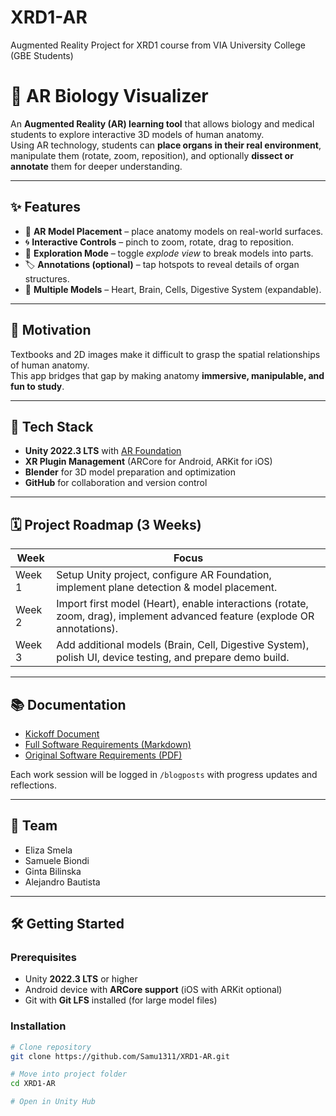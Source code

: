 # XRD1-AR
Augmented Reality Project for XRD1 course from VIA University College (GBE Students)

# 🧬 AR Biology Visualizer

An **Augmented Reality (AR) learning tool** that allows biology and medical students to explore interactive 3D models of human anatomy.  
Using AR technology, students can **place organs in their real environment**, manipulate them (rotate, zoom, reposition), and optionally **dissect or annotate** them for deeper understanding.  

---

## ✨ Features
- 📱 **AR Model Placement** – place anatomy models on real-world surfaces.  
- 🌀 **Interactive Controls** – pinch to zoom, rotate, drag to reposition.  
- 🔎 **Exploration Mode** – toggle *explode view* to break models into parts.  
- 🏷️ **Annotations (optional)** – tap hotspots to reveal details of organ structures.  
- 🧩 **Multiple Models** – Heart, Brain, Cells, Digestive System (expandable).  

---

## 🎯 Motivation
Textbooks and 2D images make it difficult to grasp the spatial relationships of human anatomy.  
This app bridges that gap by making anatomy **immersive, manipulable, and fun to study**.  

---

## 🚀 Tech Stack
- **Unity 2022.3 LTS** with [AR Foundation](https://docs.unity3d.com/Packages/com.unity.xr.arfoundation@latest/)  
- **XR Plugin Management** (ARCore for Android, ARKit for iOS)  
- **Blender** for 3D model preparation and optimization  
- **GitHub** for collaboration and version control  

---

## 🗓️ Project Roadmap (3 Weeks)

| **Week** | **Focus** |
|----------|------------|
| Week 1   | Setup Unity project, configure AR Foundation, implement plane detection & model placement. |
| Week 2   | Import first model (Heart), enable interactions (rotate, zoom, drag), implement advanced feature (explode OR annotations). |
| Week 3   | Add additional models (Brain, Cell, Digestive System), polish UI, device testing, and prepare demo build. |

---

## 📚 Documentation
- [Kickoff Document](./blogposts/01%20Exercises:%20Intro.md)
- [Full Software Requirements (Markdown)](./blogposts/02.%20Software%20Documentation.md)  
- [Original Software Requirements (PDF)](./Docs/XRD1_AR_Project_-_Software_Requirements.pdf)  

Each work session will be logged in `/blogposts` with progress updates and reflections.

---

## 👥 Team
- Eliza Smela
- Samuele Biondi
- Ginta Bilinska
- Alejandro Bautista 

---

## 🛠️ Getting Started

### Prerequisites
- Unity **2022.3 LTS** or higher  
- Android device with **ARCore support** (iOS with ARKit optional)  
- Git with **Git LFS** installed (for large model files)  

### Installation
```bash
# Clone repository
git clone https://github.com/Samu1311/XRD1-AR.git

# Move into project folder
cd XRD1-AR

# Open in Unity Hub

